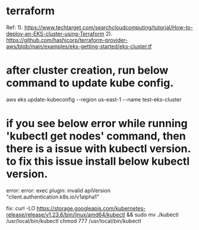 # terraform

Ref: 1). https://www.techtarget.com/searchcloudcomputing/tutorial/How-to-deploy-an-EKS-cluster-using-Terraform
     2). https://github.com/hashicorp/terraform-provider-aws/blob/main/examples/eks-getting-started/eks-cluster.tf

# after cluster creation, run below command to update kube config.
aws eks update-kubeconfig --region us-east-1 --name test-eks-cluster

# if you see below error while running 'kubectl get nodes' command, then there is a issue with kubectl version. to fix this issue install below kubectl version.

error: error: exec plugin: invalid apiVersion "client.authentication.k8s.io/v1alpha1"

fix: curl -LO https://storage.googleapis.com/kubernetes-release/release/v1.23.6/bin/linux/amd64/kubectl && sudo mv ./kubectl /usr/local/bin/kubectl
     chmod 777 /usr/local/bin/kubectl 
